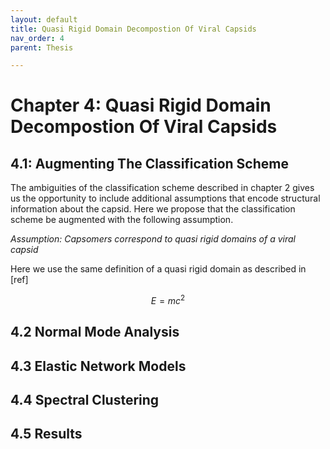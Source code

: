 ```yaml
---
layout: default
title: Quasi Rigid Domain Decompostion Of Viral Capsids
nav_order: 4
parent: Thesis

---
```


# Chapter 4: Quasi Rigid Domain Decompostion Of Viral Capsids

## 4.1: Augmenting The Classification Scheme
The ambiguities of the classification scheme described in chapter 2 gives us the opportunity to include additional
assumptions that encode structural information about the capsid. Here we propose that the classification scheme be 
augmented with the following assumption.

*Assumption: Capsomers correspond to quasi rigid domains of a viral capsid*

Here we use the same definition of a quasi rigid domain as described in [ref] 

$$
\begin{equation}
    E = mc^2 
\end{equation}
$$

## 4.2 Normal Mode Analysis

## 4.3 Elastic Network Models

## 4.4 Spectral Clustering

## 4.5 Results

